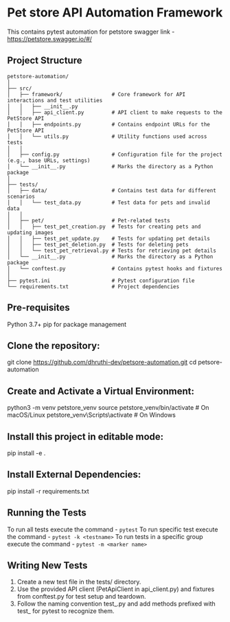 # Pet store API Automation Framework
This contains pytest automation for petstore swagger link - https://petstore.swagger.io/#/

## Project Structure
```plaintext
petstore-automation/
│
├── src/
│   ├── framework/                # Core framework for API interactions and test utilities
│   │   ├── __init__.py
│   │   ├── api_client.py         # API client to make requests to the PetStore API
│   │   ├── endpoints.py          # Contains endpoint URLs for the PetStore API
│   │   └── utils.py              # Utility functions used across tests
│   │
│   ├── config.py                 # Configuration file for the project (e.g., base URLs, settings)
│   └── __init__.py               # Marks the directory as a Python package
│
├── tests/
│   ├── data/                     # Contains test data for different scenarios
│   │   └── test_data.py          # Test data for pets and invalid data
│   │
│   ├── pet/                      # Pet-related tests
│   │   ├── test_pet_creation.py  # Tests for creating pets and updating images
│   │   ├── test_pet_update.py    # Tests for updating pet details
│   │   ├── test_pet_deletion.py  # Tests for deleting pets
│   │   └── test_pet_retrieval.py # Tests for retrieving pet details
│   └── __init__.py               # Marks the directory as a Python package
│   └── conftest.py               # Contains pytest hooks and fixtures
│
├── pytest.ini                    # Pytest configuration file
└── requirements.txt              # Project dependencies
```
## Pre-requisites 
Python 3.7+
pip for package management

## Clone the repository:
git clone https://github.com/dhruthi-dev/petsore-automation.git
cd petsore-automation

## Create and Activate a Virtual Environment:
python3 -m venv petstore_venv
source petstore_venv/bin/activate    # On macOS/Linux
petstore_venv\Scripts\activate       # On Windows

## Install this project in editable mode:
pip install -e .

## Install External Dependencies:
pip install -r requirements.txt

## Running the Tests
To run all tests execute the command - `pytest`
To run specific test execute the command - `pytest -k <testname>`
To run tests in a specific group execute the command - `pytest -m <marker name>`

## Writing New Tests
1. Create a new test file in the tests/ directory.
2. Use the provided API client (PetApiClient in api_client.py) and fixtures from conftest.py for test setup and teardown.
3. Follow the naming convention test_<feature>.py and add methods prefixed with test_ for pytest to recognize them.

